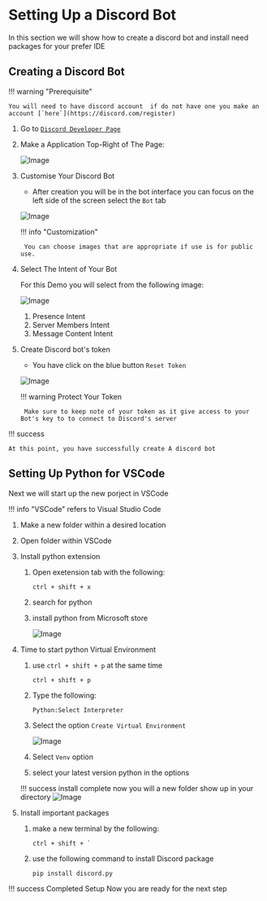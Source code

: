 # Setting Up a Discord Bot
In this section we will show how to create a discord bot and install need packages for your prefer IDE

## Creating a Discord Bot
!!! warning "Prerequisite" 

    You will need to have discord account  if do not have one you make an account [`here`](https://discord.com/register)
  
1. Go to [`Discord Developer Page`](https://discord.com/developers/applications)

2. Make a Application Top-Right of The Page:
    
    ![Image](./assets/taskone/taskone_p1.png "Python Extension")

3. Customise Your Discord Bot

    - After creation you will be in the bot interface you can focus on the left side of the screen select the `Bot` tab 

    ![Image](./assets/taskone/taskone_p2.png "Python Extension")

    !!! info "Customization"

        You can choose images that are appropriate if use is for public use.
    

4. Select The Intent of Your Bot

    For this Demo you will select from the following image:

    ![Image](./assets/taskone/taskone_p3.png "Python Extension")

    1. Presence Intent
    2. Server Members Intent 
    3. Message Content Intent

5. Create Discord bot's token
    
    - You have click on the blue button `Reset Token`

    ![Image](./assets/taskone/taskone_p4.png "Python Extension")


    !!! warning Protect Your Token

        Make sure to keep note of your token as it give access to your Bot's key to to connect to Discord's server


!!! success 
    
    At this point, you have successfully create A discord bot


## Setting Up Python for VSCode

Next we will start up the new porject in VSCode

!!! info "VSCode"
    refers to Visual Studio Code

1. Make a new folder within a desired location

2. Open folder within VSCode

3. Install python extension 

    1. Open exetension tab with the following:

        ```
        ctrl + shift + x
        ```

    2. search for python

    3. install python from Microsoft store

        ![Image](./assets/taskone/taskone_p5.png "Python Extension")

4. Time to start python Virtual Environment

    1. use `ctrl + shift + p` at the same time
        
        ```
        ctrl + shift + p
        ```

    2. Type the following:

        ```
        Python:Select Interpreter
        ```
    3. Select the option `Create Virtual Environment`

        ![Image](./assets/taskone/taskone_p6.png "Python Extension")

    4. Select `Venv` option
    
    5. select your latest version python in the options

    !!! success install complete
        now you will a new folder show up in your directory
        ![Image](./assets/taskone/taskone_p7.png "Python Extension")

5. Install important packages

    1. make a new terminal by the following:
        ```
        ctrl + shift + `
        ```
    2. use the following command to install Discord package

        ```
        pip install discord.py
        ```

!!! success Completed Setup
    Now you are ready for the next step